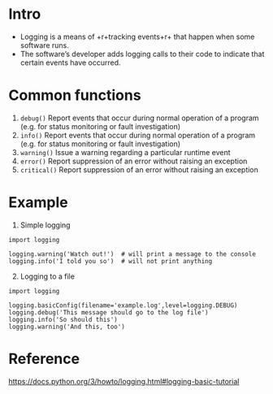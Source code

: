 # Intro
- Logging is a means of +r+tracking events+r+ that happen when some software runs. 
- The software’s developer adds logging calls to their code to indicate that certain events have occurred.

# Common functions
1. `debug()`
  Report events that occur during normal operation of a program (e.g. for status monitoring or fault investigation)
2. `info()`
  Report events that occur during normal operation of a program (e.g. for status monitoring or fault investigation)
3. `warning()`
  Issue a warning regarding a particular runtime event
4. `error()`
  Report suppression of an error without raising an exception
5. `critical()`
  Report suppression of an error without raising an exception

# Example
1. Simple logging
```
import logging

logging.warning('Watch out!')  # will print a message to the console
logging.info('I told you so')  # will not print anything
```
2. Logging to a file
```
import logging

logging.basicConfig(filename='example.log',level=logging.DEBUG)
logging.debug('This message should go to the log file')
logging.info('So should this')
logging.warning('And this, too')
```

# Reference
https://docs.python.org/3/howto/logging.html#logging-basic-tutorial